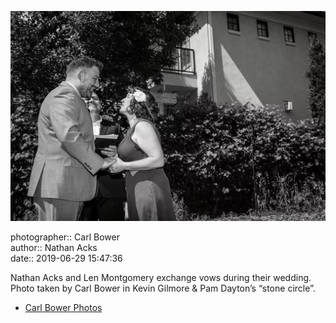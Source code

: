 ![Nathan Acks and Len Montgomery exchange vows](assets/2019-06-29-set-1-the-ceremony-31.webp)

photographer:: Carl Bower  
author:: Nathan Acks  
date:: 2019-06-29 15:47:36

Nathan Acks and Len Montgomery exchange vows during their wedding. Photo taken by Carl Bower in Kevin Gilmore & Pam Dayton’s “stone circle”.

* [Carl Bower Photos](https://carlbowerphotos.com)
